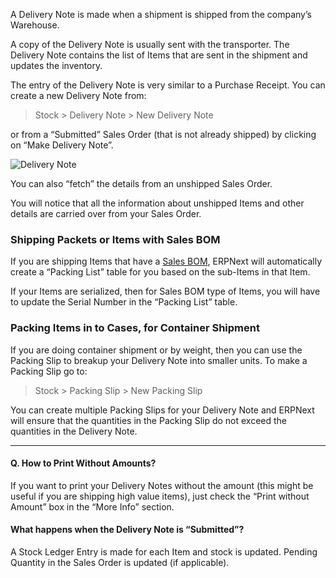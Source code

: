 A Delivery Note is made when a shipment is shipped from the company’s
Warehouse.

A copy of the Delivery Note is usually sent with the transporter. The Delivery
Note contains the list of Items that are sent in the shipment and updates the
inventory.

The entry of the Delivery Note is very similar to a Purchase Receipt. You can
create a new Delivery Note from:

> Stock > Delivery Note > New Delivery Note

or from a “Submitted” Sales Order (that is not already shipped) by clicking on
“Make Delivery Note”.

![Delivery Note](assets/manual_erpnext_com/old_images/erpnext/delivery-note.png)

You can also “fetch” the details from an unshipped Sales Order.

You will notice that all the information about unshipped Items and other
details are carried over from your Sales Order.

### Shipping Packets or Items with Sales BOM

If you are shipping Items that have a [Sales BOM](/contents/selling/sales-bill-of-material), ERPNext will automatically
create a “Packing List” table for you based on the sub-Items in that Item.

If your Items are serialized, then for Sales BOM type of Items, you will have
to update the Serial Number in the “Packing List” table.

### Packing Items in to Cases, for Container Shipment

If you are doing container shipment or by weight, then you can use the Packing
Slip to breakup your Delivery Note into smaller units. To make a Packing Slip
go to:

> Stock > Packing Slip > New Packing Slip

You can create multiple Packing Slips for your Delivery Note and ERPNext will
ensure that the quantities in the Packing Slip do not exceed the quantities in
the Delivery Note.

* * *

#### Q. How to Print Without Amounts?

If you want to print your Delivery Notes without the amount (this might be
useful if you are shipping high value items), just check the “Print without
Amount” box in the “More Info” section.

#### What happens when the Delivery Note is “Submitted”?

A Stock Ledger Entry is made for each Item and stock is updated. Pending
Quantity in the Sales Order is updated (if applicable).

